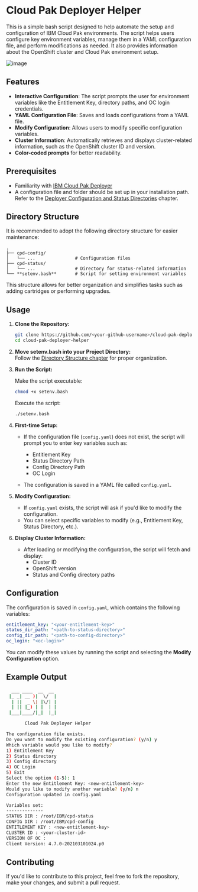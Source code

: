 # Cloud Pak Deployer Helper

This is a simple bash script designed to help automate the setup and configuration of IBM Cloud Pak environments. The script helps users configure key environment variables, manage them in a YAML configuration file, and perform modifications as needed. It also provides information about the OpenShift cluster and Cloud Pak environment setup.

![image](https://github.com/user-attachments/assets/24669ac1-cb24-4885-a9dc-0c92c740b1c0)


## Features

- **Interactive Configuration**: The script prompts the user for environment variables like the Entitlement Key, directory paths, and OC login credentials.
- **YAML Configuration File**: Saves and loads configurations from a YAML file.
- **Modify Configuration**: Allows users to modify specific configuration variables.
- **Cluster Information**: Automatically retrieves and displays cluster-related information, such as the OpenShift cluster ID and version.
- **Color-coded prompts** for better readability.

## Prerequisites

- Familiarity with [IBM Cloud Pak Deployer](https://ibm.github.io/cloud-pak-deployer/)
- A configuration file and folder should be set up in your installation path. Refer to the [Deployer Configuration and Status Directories](https://ibm.github.io/cloud-pak-deployer/10-use-deployer/3-run/existing-openshift/#deployer-configuration-and-status-directories) chapter.

## Directory Structure

It is recommended to adopt the following directory structure for easier maintenance:

```
.
├── cpd-config/
│   └── ...               # Configuration files
├── cpd-status/
│   └── ...               # Directory for status-related information
└── **setenv.bash**       # Script for setting environment variables
```

This structure allows for better organization and simplifies tasks such as adding cartridges or performing upgrades.

## Usage

1. **Clone the Repository:**

    ```bash
    git clone https://github.com/<your-github-username>/cloud-pak-deployer-helper.git
    cd cloud-pak-deployer-helper
    ```

2. **Move setenv.bash into your Project Directory:**  
   Follow the [Directory Structure chapter](#directory-structure) for proper organization.

3. **Run the Script:**

    Make the script executable:

    ```bash
    chmod +x setenv.bash
    ```

    Execute the script:

    ```bash
    ./setenv.bash
    ```

4. **First-time Setup:**

    - If the configuration file (`config.yaml`) does not exist, the script will prompt you to enter key variables such as:
      - Entitlement Key
      - Status Directory Path
      - Config Directory Path
      - OC Login

    - The configuration is saved in a YAML file called `config.yaml`.

4. **Modify Configuration:**

    - If `config.yaml` exists, the script will ask if you'd like to modify the configuration.
    - You can select specific variables to modify (e.g., Entitlement Key, Status Directory, etc.).

5. **Display Cluster Information:**

    - After loading or modifying the configuration, the script will fetch and display:
      - Cluster ID
      - OpenShift version
      - Status and Config directory paths

## Configuration

The configuration is saved in `config.yaml`, which contains the following variables:

```yaml
entitlement_key: "<your-entitlement-key>"
status_dir_path: "<path-to-status-directory>"
config_dir_path: "<path-to-config-directory>"
oc_login: "<oc-login>"
```

You can modify these values by running the script and selecting the **Modify Configuration** option.

## Example Output

```bash
  ___ ____  __  __ 
 |_ _| __ )|  \/  |
  | ||  _ \| |\/| |
  | || |_) | |  | |
 |___|____/|_|  |_|

       Cloud Pak Deployer Helper

The configuration file exists.
Do you want to modify the existing configuration? (y/n) y
Which variable would you like to modify?
1) Entitlement Key
2) Status directory
3) Config directory
4) OC Login
5) Exit
Select the option (1-5): 1
Enter the new Entitlement Key: <new-entitlement-key>
Would you like to modify another variable? (y/n) n
Configuration updated in config.yaml

Variables set:
--------------
STATUS DIR : /root/IBM/cpd-status
CONFIG DIR : /root/IBM/cpd-config
ENTITLEMENT KEY : <new-entitlement-key>
CLUSTER ID : <your-cluster-id>
VERSION OF OC :
Client Version: 4.7.0-202103101024.p0
```

## Contributing

If you'd like to contribute to this project, feel free to fork the repository, make your changes, and submit a pull request.
